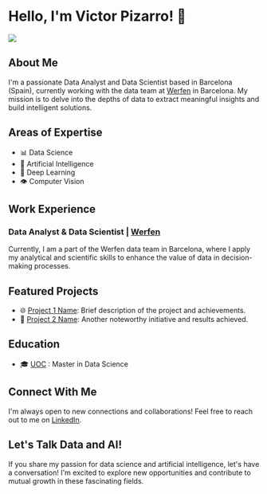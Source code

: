 # Hello, I'm Victor Pizarro! 👋

![](https://github.com/victor-pizarro/victor-pizarro/assets/99116361/3560efef-538b-4e76-bbeb-5e59442c0d20)

## About Me
I'm a passionate Data Analyst and Data Scientist based in Barcelona (Spain), currently working with the data team at [Werfen](LINK_TO_WERFEN) in Barcelona. My mission is to delve into the depths of data to extract meaningful insights and build intelligent solutions.

## Areas of Expertise
- 📊 Data Science
- 🤖 Artificial Intelligence
- 🚀 Deep Learning
- 👁️ Computer Vision

## Work Experience
### Data Analyst & Data Scientist | [Werfen]([LINK_TO_WERFEN](https://www.werfen.com/es/es))
Currently, I am a part of the Werfen data team in Barcelona, where I apply my analytical and scientific skills to enhance the value of data in decision-making processes.

## Featured Projects
- 🌐 [Project 1 Name](LINK_TO_PROJECT_1): Brief description of the project and achievements.
- 🚀 [Project 2 Name](LINK_TO_PROJECT_2): Another noteworthy initiative and results achieved.

## Education
- 🎓 [UOC](https://www.uoc.edu/portal/es/index.html) : Master in Data Science

## Connect With Me
I'm always open to new connections and collaborations! Feel free to reach out to me on [LinkedIn](https://www.linkedin.com/in/victor-pizarro-martiartu/).

## Let's Talk Data and AI!
If you share my passion for data science and artificial intelligence, let's have a conversation! I'm excited to explore new opportunities and contribute to mutual growth in these fascinating fields.
